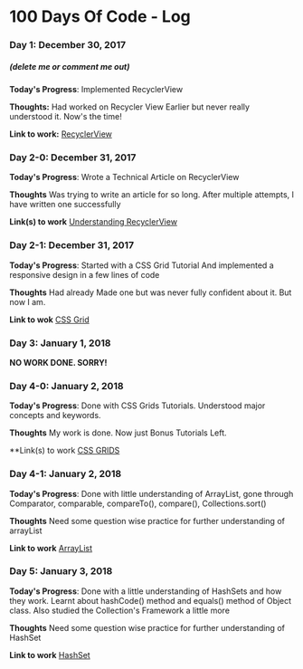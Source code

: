 # 100 Days Of Code - Log

### Day 1: December 30, 2017 
##### (delete me or comment me out)

**Today's Progress**: Implemented RecyclerView

**Thoughts:** Had worked on Recycler View Earlier but never really understood it. Now's the time!

**Link to work:** [RecyclerView](https://github.com/DhruvamSharma/CSS-Grids.git )



### Day 2-0: December 31, 2017

**Today's Progress**: Wrote a Technical Article on RecyclerView

**Thoughts** Was trying to write an article for so long. After multiple attempts, I have written one successfully

**Link(s) to work**
 [Understanding RecyclerView](https://medium.com/@dhruvamsharma/understanding-recyclerview-a-high-level-insight-part-1-dc3f81af5720)



### Day 2-1: December 31, 2017

**Today's Progress**: Started with a CSS Grid Tutorial And implemented a responsive design in a few lines of code

**Thoughts** Had already Made one but was never fully confident about it. But now I am.

**Link to wok**
[CSS Grid](https://github.com/DhruvamSharma/CSS-Grids.git)



### Day 3: January 1, 2018

**NO WORK DONE. SORRY!**



### Day 4-0: January 2, 2018

**Today's Progress**: Done with CSS Grids Tutorials. Understood major concepts and keywords. 

**Thoughts** My work is done. Now just Bonus Tutorials Left.

**Link(s) to work
[CSS GRIDS](https://github.com/DhruvamSharma/CSS-Grids.git)



### Day 4-1: January 2, 2018

**Today's Progress**: Done with little understanding of ArrayList, gone through Comparator, comparable, compareTo(), compare(), Collections.sort() 

**Thoughts** Need some question wise practice for further understanding of arrayList

**Link to work**
[ArrayList](https://github.com/DhruvamSharma/DataStructures-ArrayList.git)


### Day 5: January 3, 2018

**Today's Progress**: Done with a little understanding of HashSets and how they work. Learnt about hashCode() method and equals() method of Object class. Also studied the Collection's Framework a little more

**Thoughts** Need some question wise practice for further understanding of HashSet

**Link to work**
[HashSet](https://github.com/DhruvamSharma/DataStructures-ArrayList.git)
